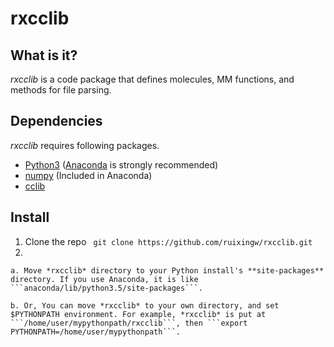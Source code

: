 # rxcclib


## What is it?

*rxcclib* is a code package that defines molecules, MM functions, and methods for file parsing.

## Dependencies

*rxcclib* requires following packages.
- [Python3](https://www.python.org/) ([Anaconda](https://www.continuum.io/downloads) is strongly recommended)
- [numpy](http://www.numpy.org/) (Included in Anaconda)
- [cclib](https://cclib.github.io/)

## Install

1. Clone the repo
``` git clone https://github.com/ruixingw/rxcclib.git```
2. 

    a. Move *rxcclib* directory to your Python install's **site-packages** directory. If you use Anaconda, it is like ```anaconda/lib/python3.5/site-packages```.

    b. Or, You can move *rxcclib* to your own directory, and set $PYTHONPATH environment. For example, *rxcclib* is put at ```/home/user/mypythonpath/rxcclib```, then ```export PYTHONPATH=/home/user/mypythonpath```.
